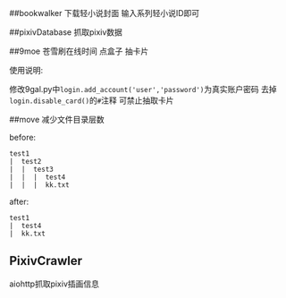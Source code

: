 ##bookwalker
下载轻小说封面 输入系列轻小说ID即可

##pixivDatabase
抓取pixiv数据

##9moe
苍雪刷在线时间 点盒子 抽卡片

使用说明:

修改9gal.py中`login.add_account('user','password')`为真实账户密码
去掉`login.disable_card()`的`#`注释 可禁止抽取卡片


##move
减少文件目录层数

before:

	test1
	|  test2
	|  |  test3
	|  |  |  test4
	|  |  |  kk.txt

after:

	test1
	|  test4
	|  kk.txt

## PixivCrawler
aiohttp抓取pixiv插画信息